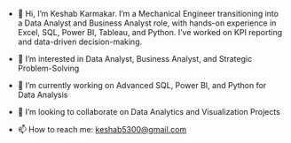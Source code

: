 - 👋 Hi, I’m Keshab Karmakar. I’m a Mechanical Engineer transitioning into a Data Analyst and Business Analyst role, with hands-on experience in Excel, SQL, Power BI, Tableau, and Python. I’ve worked on KPI reporting and data-driven decision-making.

- 👀 I’m interested in Data Analyst, Business Analyst, and Strategic Problem-Solving

- 🌱 I’m currently working on Advanced SQL, Power BI, and Python for Data Analysis

- 💞️ I’m looking to collaborate on Data Analytics and Visualization Projects

- 📫 How to reach me: keshab5300@gmail.com
